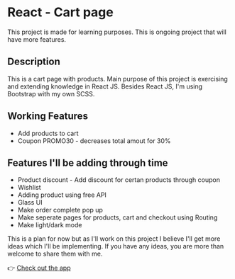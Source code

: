 # React - Cart page

This project is made for learning purposes. This is ongoing project that will have more features.

## Description

This is a cart page with products. Main purpose of this project is exercising and extending knowledge in React JS. Besides React JS, I'm using Bootstrap with my own SCSS.

## Working Features

* Add products to cart
* Coupon PROMO30 - decreases total amout for 30%

## Features I'll be adding through time

* Product discount - Add discount for certan products through coupon
* Wishlist
* Adding product using free API
* Glass UI
* Make order complete pop up
* Make seperate pages for products, cart and checkout using Routing
* Make light/dark mode

This is a plan for now but as I'll work on this project I believe I'll get more ideas which I'll be implementing. If you have any ideas, you are more than welcome to share them with me.

:point_right:  [Check out the app](https://marko-krznar.github.io/React-Webshop/)
